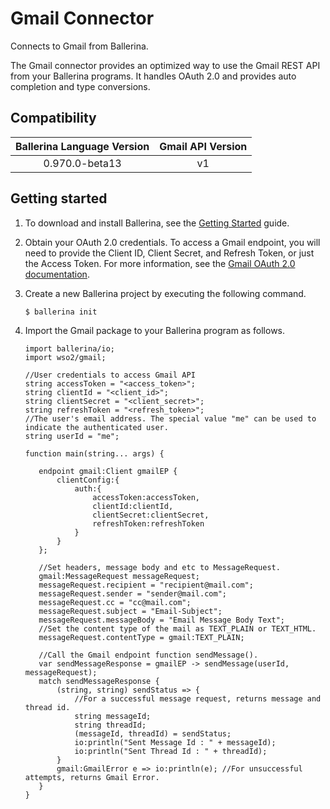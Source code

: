 # Gmail Connector

Connects to Gmail from Ballerina. 

The Gmail connector provides an optimized way to use the Gmail REST API from your Ballerina programs. 
It handles OAuth 2.0 and provides auto completion and type conversions.

## Compatibility

| Ballerina Language Version                   | Gmail API Version |  
| :-------------------------------------------:|:-----------------:| 
| 0.970.0-beta13                               | v1                | 

## Getting started

1.  To download and install Ballerina, see the [Getting Started](https://ballerina.io/learn/getting-started/) guide.

2.  Obtain your OAuth 2.0 credentials. To access a Gmail endpoint, you will need to provide the Client ID, 
    Client Secret, and Refresh Token, or just the Access Token. For more information, see the [Gmail OAuth 2.0 
    documentation](https://developers.google.com/identity/protocols/OAuth2).

3. Create a new Ballerina project by executing the following command.

    ```shell
    $ ballerina init
    ```     

4. Import the Gmail package to your Ballerina program as follows.

    ```ballerina
    import ballerina/io;
    import wso2/gmail;

    //User credentials to access Gmail API
    string accessToken = "<access_token>";
    string clientId = "<client_id>";
    string clientSecret = "<client_secret>";
    string refreshToken = "<refresh_token>";
    //The user's email address. The special value "me" can be used to indicate the authenticated user.
    string userId = "me";

    function main(string... args) {

       endpoint gmail:Client gmailEP {
           clientConfig:{
               auth:{
                   accessToken:accessToken,
                   clientId:clientId,
                   clientSecret:clientSecret,
                   refreshToken:refreshToken
               }
           }
       };

       //Set headers, message body and etc to MessageRequest.
       gmail:MessageRequest messageRequest;
       messageRequest.recipient = "recipient@mail.com";
       messageRequest.sender = "sender@mail.com";
       messageRequest.cc = "cc@mail.com";
       messageRequest.subject = "Email-Subject";
       messageRequest.messageBody = "Email Message Body Text";
       //Set the content type of the mail as TEXT_PLAIN or TEXT_HTML.
       messageRequest.contentType = gmail:TEXT_PLAIN;

       //Call the Gmail endpoint function sendMessage().
       var sendMessageResponse = gmailEP -> sendMessage(userId, messageRequest);
       match sendMessageResponse {
           (string, string) sendStatus => {
               //For a successful message request, returns message and thread id.
               string messageId;
               string threadId;
               (messageId, threadId) = sendStatus;
               io:println("Sent Message Id : " + messageId);
               io:println("Sent Thread Id : " + threadId);
           }
           gmail:GmailError e => io:println(e); //For unsuccessful attempts, returns Gmail Error.
       }
    }
    ```
